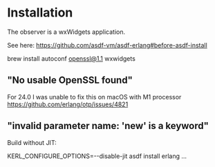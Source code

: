# Installation

The observer is a wxWidgets application.

See here: https://github.com/asdf-vm/asdf-erlang#before-asdf-install

brew install autoconf openssl@1.1 wxwidgets

## "No usable OpenSSL found"

For 24.0 I was unable to fix this on macOS with M1 processor
https://github.com/erlang/otp/issues/4821

## "invalid parameter name: 'new' is a keyword"

Build without JIT:

KERL_CONFIGURE_OPTIONS=--disable-jit asdf install erlang ...
